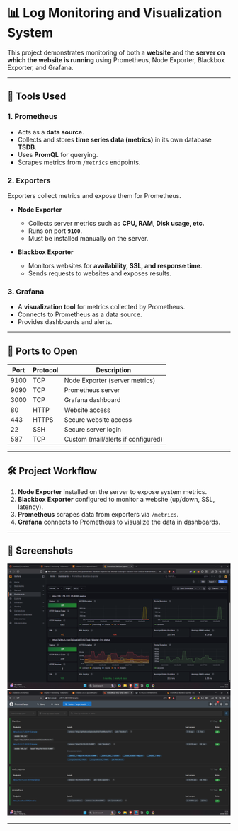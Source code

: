 # 📊 Log Monitoring and Visualization System

This project demonstrates monitoring of both a **website** and the **server on which the website is running** using Prometheus, Node Exporter, Blackbox Exporter, and Grafana.

---

## 🚀 Tools Used

### 1. Prometheus
- Acts as a **data source**.
- Collects and stores **time series data (metrics)** in its own database **TSDB**.
- Uses **PromQL** for querying.
- Scrapes metrics from `/metrics` endpoints.

### 2. Exporters
Exporters collect metrics and expose them for Prometheus.

- **Node Exporter**  
  - Collects server metrics such as **CPU, RAM, Disk usage, etc.**  
  - Runs on port **`9100`**.  
  - Must be installed manually on the server.  

- **Blackbox Exporter**  
  - Monitors websites for **availability, SSL, and response time**.  
  - Sends requests to websites and exposes results.  

### 3. Grafana
- A **visualization tool** for metrics collected by Prometheus.  
- Connects to Prometheus as a data source.  
- Provides dashboards and alerts.

---

## 📡 Ports to Open

| Port | Protocol | Description |
|------|----------|-------------|
| 9100 | TCP      | Node Exporter (server metrics) |
| 9090 | TCP      | Prometheus server |
| 3000 | TCP      | Grafana dashboard |
| 80   | HTTP     | Website access |
| 443  | HTTPS    | Secure website access |
| 22   | SSH      | Secure server login |
| 587  | TCP      | Custom (mail/alerts if configured) |

---

## 🛠️ Project Workflow

1. **Node Exporter** installed on the server to expose system metrics.  
2. **Blackbox Exporter** configured to monitor a website (up/down, SSL, latency).  
3. **Prometheus** scrapes data from exporters via `/metrics`.  
4. **Grafana** connects to Prometheus to visualize the data in dashboards.  

---

## 📸 Screenshots


![Grafana Dashboard](./Screenshots/Grafana_application_health.png)  
![Prometheus Targets](./Screenshots/prometheus.png)

---


